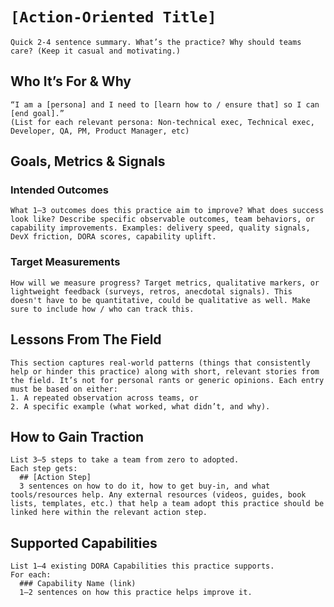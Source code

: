 # `[Action-Oriented Title]`

```text
Quick 2-4 sentence summary. What’s the practice? Why should teams care? (Keep it casual and motivating.)
```

## Who It’s For & Why

```text
“I am a [persona] and I need to [learn how to / ensure that] so I can [end goal].”
(List for each relevant persona: Non-technical exec, Technical exec, Developer, QA, PM, Product Manager, etc)
```

## Goals, Metrics & Signals

### Intended Outcomes

```text
What 1–3 outcomes does this practice aim to improve? What does success look like? Describe specific observable outcomes, team behaviors, or capability improvements. Examples: delivery speed, quality signals, DevX friction, DORA scores, capability uplift.
```

### Target Measurements

```text
How will we measure progress? Target metrics, qualitative markers, or lightweight feedback (surveys, retros, anecdotal signals). This doesn't have to be quantitative, could be qualitative as well. Make sure to include how / who can track this.
```

## Lessons From The Field

```text
This section captures real-world patterns (things that consistently help or hinder this practice) along with short, relevant stories from the field. It’s not for personal rants or generic opinions. Each entry must be based on either:
1. A repeated observation across teams, or
2. A specific example (what worked, what didn’t, and why).
```

## How to Gain Traction

```text
List 3–5 steps to take a team from zero to adopted.
Each step gets:
  ## [Action Step]
  3 sentences on how to do it, how to get buy-in, and what tools/resources help. Any external resources (videos, guides, book lists, templates, etc.) that help a team adopt this practice should be linked here within the relevant action step.
```

## Supported Capabilities

```text
List 1–4 existing DORA Capabilities this practice supports.
For each:
  ### Capability Name (link)
  1–2 sentences on how this practice helps improve it.
```
